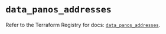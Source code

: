 # `data_panos_addresses`

Refer to the Terraform Registry for docs: [`data_panos_addresses`](https://registry.terraform.io/providers/paloaltonetworks/panos/2.0.5/docs/data-sources/addresses).
